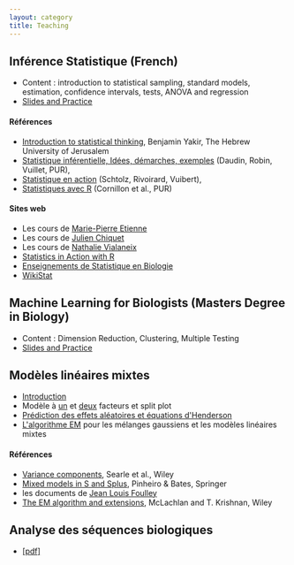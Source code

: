 ```yaml
---
layout: category
title: Teaching
---
```


## Inférence Statistique (French)

- Content : introduction to statistical sampling, standard models, estimation, confidence intervals, tests, ANOVA and regression
- [Slides and Practice](https://lbmc.gitbiopages.ens-lyon.fr/hub/formations/ens_l3_stats/) 

#### Références

- [Introduction to statistical thinking](https://pluto.huji.ac.il/~msby/StatThink/index.html), Benjamin Yakir, The Hebrew University of Jerusalem
- [Statistique inférentielle, Idées, démarches, exemples](http://www.pur-editions.fr/detail.php?idOuv=830) (Daudin, Robin, Vuillet, PUR),
- [Statistique en action](http://www.math.ens.fr/statenaction/) (Schtolz, Rivoirard, Vuibert),
- [Statistiques avec R](https://math.institut-agro-rennes-angers.fr/fr/ouvrages/statistique-avec-r) (Cornillon et al., PUR)

#### Sites web

- Les cours de [Marie-Pierre Etienne](https://marieetienne.github.io/index.html)
- Les cours de [Julien Chiquet](https://jchiquet.github.io/teaching/)
- Les cours de [Nathalie Vialaneix](https://www.nathalievialaneix.eu)
- [Statistics in Action with R](http://sia.webpopix.org/)
- [Enseignements de Statistique en Biologie](https://pbil.univ-lyon1.fr/R/)
- [WikiStat](http://wikistat.fr)

## Machine Learning for Biologists (Masters Degree in Biology)

- Content : Dimension Reduction, Clustering, Multiple Testing
- [Slides and Practice](https://lbmc.gitbiopages.ens-lyon.fr/hub/formations/ens_m1_ml/)

## Modèles linéaires mixtes

- <a href="{{ '/assets/pdf/teaching/introduction.pdf' | prepend: site.baseurl | prepend: site.url }}">Introduction</a>
- Modèle à <a href="{{ '/assets/pdf/teaching/notes-1way.pdf' | prepend: site.baseurl | prepend: site.url }}">un</a> et <a href="{{ '/assets/pdf/teaching/notes-2way.pdf' | prepend: site.baseurl | prepend: site.url }}">deux</a> facteurs et split plot
- <a href="{{ '/assets/pdf/teaching/notes-prediction.pdf' | prepend: site.baseurl | prepend: site.url }}">Prédiction des effets aléatoires et équations d'Henderson</a> 
- <a href="{{ '/assets/pdf/teaching/notes-EM.pdf' | prepend: site.baseurl | prepend: site.url }}">L'algorithme EM</a> pour les mélanges gaussiens et les modèles linéaires mixtes

#### Références
- [Variance components](http://onlinelibrary.wiley.com/book/10.1002/9780470316856), Searle et al., Wiley
- [Mixed models in S and Splus](https://link.springer.com/book/10.1007%2Fb98882), Pinheiro & Bates, Springer
- les documents de [Jean Louis Foulley](http://pbil.univ-lyon1.fr/members/fpicard/franckpicard_fichiers/pdf/cours.foulley.pdf)
- [The EM algorithm and extensions](https://www.wiley.com/en-fr/The+EM+Algorithm+and+Extensions,+2nd+Edition-p-9780471201700), McLachlan and T. Krishnan, Wiley

## Analyse des séquences biologiques
- <a href="{{ '/assets/pdf/teaching/sequences.pdf' | prepend: site.baseurl | prepend: site.url }}">[pdf]</a>

